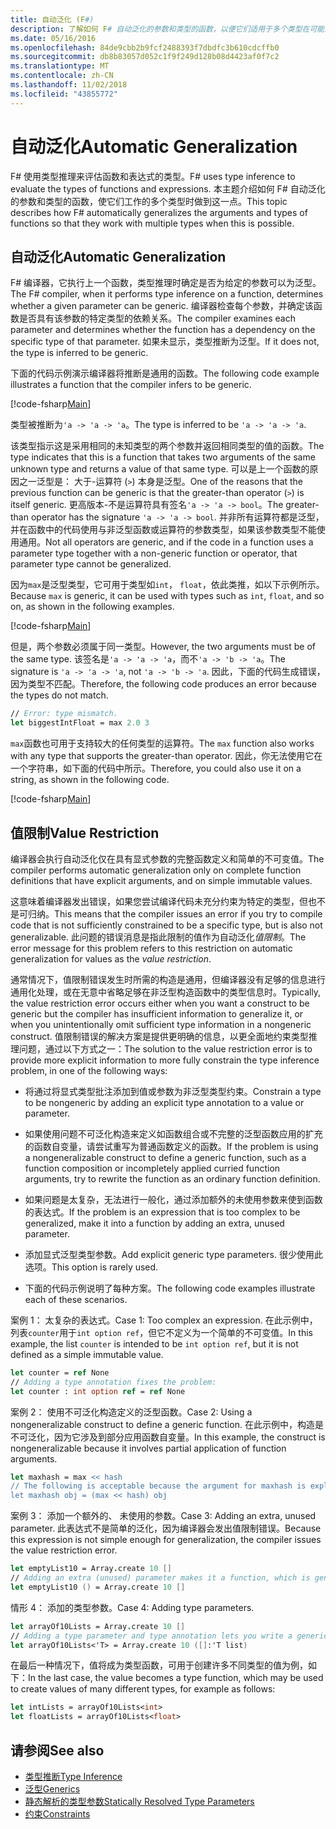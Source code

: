 ```yaml
---
title: 自动泛化 (F#)
description: 了解如何 F# 自动泛化的参数和类型的函数，以便它们适用于多个类型在可能的情况。
ms.date: 05/16/2016
ms.openlocfilehash: 84de9cbb2b9fcf2488393f7dbdfc3b610cdcffb0
ms.sourcegitcommit: db8b83057d052c1f9f249d128b08d4423af0f7c2
ms.translationtype: MT
ms.contentlocale: zh-CN
ms.lasthandoff: 11/02/2018
ms.locfileid: "43855772"
---
```

# <a name="automatic-generalization"></a><span data-ttu-id="f89fa-103">自动泛化</span><span class="sxs-lookup"><span data-stu-id="f89fa-103">Automatic Generalization</span></span>

<span data-ttu-id="f89fa-104">F# 使用类型推理来评估函数和表达式的类型。</span><span class="sxs-lookup"><span data-stu-id="f89fa-104">F# uses type inference to evaluate the types of functions and expressions.</span></span> <span data-ttu-id="f89fa-105">本主题介绍如何 F# 自动泛化的参数和类型的函数，使它们工作的多个类型时做到这一点。</span><span class="sxs-lookup"><span data-stu-id="f89fa-105">This topic describes how F# automatically generalizes the arguments and types of functions so that they work with multiple types when this is possible.</span></span>

## <a name="automatic-generalization"></a><span data-ttu-id="f89fa-106">自动泛化</span><span class="sxs-lookup"><span data-stu-id="f89fa-106">Automatic Generalization</span></span>

<span data-ttu-id="f89fa-107">F# 编译器，它执行上一个函数，类型推理时确定是否为给定的参数可以为泛型。</span><span class="sxs-lookup"><span data-stu-id="f89fa-107">The F# compiler, when it performs type inference on a function, determines whether a given parameter can be generic.</span></span> <span data-ttu-id="f89fa-108">编译器检查每个参数，并确定该函数是否具有该参数的特定类型的依赖关系。</span><span class="sxs-lookup"><span data-stu-id="f89fa-108">The compiler examines each parameter and determines whether the function has a dependency on the specific type of that parameter.</span></span> <span data-ttu-id="f89fa-109">如果未显示，类型推断为泛型。</span><span class="sxs-lookup"><span data-stu-id="f89fa-109">If it does not, the type is inferred to be generic.</span></span>

<span data-ttu-id="f89fa-110">下面的代码示例演示编译器将推断是通用的函数。</span><span class="sxs-lookup"><span data-stu-id="f89fa-110">The following code example illustrates a function that the compiler infers to be generic.</span></span>

[!code-fsharp[Main](../../../../samples/snippets/fsharp/lang-ref-3/snippet101.fs)]

<span data-ttu-id="f89fa-111">类型被推断为`'a -> 'a -> 'a`。</span><span class="sxs-lookup"><span data-stu-id="f89fa-111">The type is inferred to be `'a -> 'a -> 'a`.</span></span>

<span data-ttu-id="f89fa-112">该类型指示这是采用相同的未知类型的两个参数并返回相同类型的值的函数。</span><span class="sxs-lookup"><span data-stu-id="f89fa-112">The type indicates that this is a function that takes two arguments of the same unknown type and returns a value of that same type.</span></span> <span data-ttu-id="f89fa-113">可以是上一个函数的原因之一泛型是： 大于-运算符 (`>`) 本身是泛型。</span><span class="sxs-lookup"><span data-stu-id="f89fa-113">One of the reasons that the previous function can be generic is that the greater-than operator (`>`) is itself generic.</span></span> <span data-ttu-id="f89fa-114">更高版本-不是运算符具有签名`'a -> 'a -> bool`。</span><span class="sxs-lookup"><span data-stu-id="f89fa-114">The greater-than operator has the signature `'a -> 'a -> bool`.</span></span> <span data-ttu-id="f89fa-115">并非所有运算符都是泛型，并在函数中的代码使用与非泛型函数或运算符的参数类型，如果该参数类型不能使用通用。</span><span class="sxs-lookup"><span data-stu-id="f89fa-115">Not all operators are generic, and if the code in a function uses a parameter type together with a non-generic function or operator, that parameter type cannot be generalized.</span></span>

<span data-ttu-id="f89fa-116">因为`max`是泛型类型，它可用于类型如`int`， `float`，依此类推，如以下示例所示。</span><span class="sxs-lookup"><span data-stu-id="f89fa-116">Because `max` is generic, it can be used with types such as `int`, `float`, and so on, as shown in the following examples.</span></span>

[!code-fsharp[Main](../../../../samples/snippets/fsharp/lang-ref-3/snippet102.fs)]

<span data-ttu-id="f89fa-117">但是，两个参数必须属于同一类型。</span><span class="sxs-lookup"><span data-stu-id="f89fa-117">However, the two arguments must be of the same type.</span></span> <span data-ttu-id="f89fa-118">该签名是`'a -> 'a -> 'a`，而不`'a -> 'b -> 'a`。</span><span class="sxs-lookup"><span data-stu-id="f89fa-118">The signature is `'a -> 'a -> 'a`, not `'a -> 'b -> 'a`.</span></span> <span data-ttu-id="f89fa-119">因此，下面的代码生成错误，因为类型不匹配。</span><span class="sxs-lookup"><span data-stu-id="f89fa-119">Therefore, the following code produces an error because the types do not match.</span></span>

```fsharp
// Error: type mismatch.
let biggestIntFloat = max 2.0 3
```

<span data-ttu-id="f89fa-120">`max`函数也可用于支持较大的任何类型的运算符。</span><span class="sxs-lookup"><span data-stu-id="f89fa-120">The `max` function also works with any type that supports the greater-than operator.</span></span> <span data-ttu-id="f89fa-121">因此，你无法使用它在一个字符串，如下面的代码中所示。</span><span class="sxs-lookup"><span data-stu-id="f89fa-121">Therefore, you could also use it on a string, as shown in the following code.</span></span>

[!code-fsharp[Main](../../../../samples/snippets/fsharp/lang-ref-3/snippet104.fs)]

## <a name="value-restriction"></a><span data-ttu-id="f89fa-122">值限制</span><span class="sxs-lookup"><span data-stu-id="f89fa-122">Value Restriction</span></span>

<span data-ttu-id="f89fa-123">编译器会执行自动泛化仅在具有显式参数的完整函数定义和简单的不可变值。</span><span class="sxs-lookup"><span data-stu-id="f89fa-123">The compiler performs automatic generalization only on complete function definitions that have explicit arguments, and on simple immutable values.</span></span>

<span data-ttu-id="f89fa-124">这意味着编译器发出错误，如果您尝试编译代码未充分约束为特定的类型，但也不是可归纳。</span><span class="sxs-lookup"><span data-stu-id="f89fa-124">This means that the compiler issues an error if you try to compile code that is not sufficiently constrained to be a specific type, but is also not generalizable.</span></span> <span data-ttu-id="f89fa-125">此问题的错误消息是指此限制的值作为自动泛化*值限制*。</span><span class="sxs-lookup"><span data-stu-id="f89fa-125">The error message for this problem refers to this restriction on automatic generalization for values as the *value restriction*.</span></span>

<span data-ttu-id="f89fa-126">通常情况下，值限制错误发生时所需的构造是通用，但编译器没有足够的信息进行通用化处理，或在无意中省略足够在非泛型构造函数中的类型信息时。</span><span class="sxs-lookup"><span data-stu-id="f89fa-126">Typically, the value restriction error occurs either when you want a construct to be generic but the compiler has insufficient information to generalize it, or when you unintentionally omit sufficient type information in a nongeneric construct.</span></span> <span data-ttu-id="f89fa-127">值限制错误的解决方案是提供更明确的信息，以更全面地约束类型推理问题，通过以下方式之一：</span><span class="sxs-lookup"><span data-stu-id="f89fa-127">The solution to the value restriction error is to provide more explicit information to more fully constrain the type inference problem, in one of the following ways:</span></span>

- <span data-ttu-id="f89fa-128">将通过将显式类型批注添加到值或参数为非泛型类型约束。</span><span class="sxs-lookup"><span data-stu-id="f89fa-128">Constrain a type to be nongeneric by adding an explicit type annotation to a value or parameter.</span></span>

- <span data-ttu-id="f89fa-129">如果使用问题不可泛化构造来定义如函数组合或不完整的泛型函数应用的扩充的函数自变量，请尝试重写为普通函数定义的函数。</span><span class="sxs-lookup"><span data-stu-id="f89fa-129">If the problem is using a nongeneralizable construct to define a generic function, such as a function composition or incompletely applied curried function arguments, try to rewrite the function as an ordinary function definition.</span></span>

- <span data-ttu-id="f89fa-130">如果问题是太复杂，无法进行一般化，通过添加额外的未使用参数来使到函数的表达式。</span><span class="sxs-lookup"><span data-stu-id="f89fa-130">If the problem is an expression that is too complex to be generalized, make it into a function by adding an extra, unused parameter.</span></span>

- <span data-ttu-id="f89fa-131">添加显式泛型类型参数。</span><span class="sxs-lookup"><span data-stu-id="f89fa-131">Add explicit generic type parameters.</span></span> <span data-ttu-id="f89fa-132">很少使用此选项。</span><span class="sxs-lookup"><span data-stu-id="f89fa-132">This option is rarely used.</span></span>

- <span data-ttu-id="f89fa-133">下面的代码示例说明了每种方案。</span><span class="sxs-lookup"><span data-stu-id="f89fa-133">The following code examples illustrate each of these scenarios.</span></span>

<span data-ttu-id="f89fa-134">案例 1： 太复杂的表达式。</span><span class="sxs-lookup"><span data-stu-id="f89fa-134">Case 1: Too complex an expression.</span></span> <span data-ttu-id="f89fa-135">在此示例中，列表`counter`用于`int option ref`，但它不定义为一个简单的不可变值。</span><span class="sxs-lookup"><span data-stu-id="f89fa-135">In this example, the list `counter` is intended to be `int option ref`, but it is not defined as a simple immutable value.</span></span>

```fsharp
let counter = ref None
// Adding a type annotation fixes the problem:
let counter : int option ref = ref None
```

<span data-ttu-id="f89fa-136">案例 2： 使用不可泛化构造定义的泛型函数。</span><span class="sxs-lookup"><span data-stu-id="f89fa-136">Case 2: Using a nongeneralizable construct to define a generic function.</span></span> <span data-ttu-id="f89fa-137">在此示例中，构造是不可泛化，因为它涉及到部分应用函数自变量。</span><span class="sxs-lookup"><span data-stu-id="f89fa-137">In this example, the construct is nongeneralizable because it involves partial application of function arguments.</span></span>

```fsharp
let maxhash = max << hash
// The following is acceptable because the argument for maxhash is explicit:
let maxhash obj = (max << hash) obj
```

<span data-ttu-id="f89fa-138">案例 3： 添加一个额外的、 未使用的参数。</span><span class="sxs-lookup"><span data-stu-id="f89fa-138">Case 3: Adding an extra, unused parameter.</span></span> <span data-ttu-id="f89fa-139">此表达式不是简单的泛化，因为编译器会发出值限制错误。</span><span class="sxs-lookup"><span data-stu-id="f89fa-139">Because this expression is not simple enough for generalization, the compiler issues the value restriction error.</span></span>

```fsharp
let emptyList10 = Array.create 10 []
// Adding an extra (unused) parameter makes it a function, which is generalizable.
let emptyList10 () = Array.create 10 []
```

<span data-ttu-id="f89fa-140">情形 4： 添加的类型参数。</span><span class="sxs-lookup"><span data-stu-id="f89fa-140">Case 4: Adding type parameters.</span></span>

```fsharp
let arrayOf10Lists = Array.create 10 []
// Adding a type parameter and type annotation lets you write a generic value.
let arrayOf10Lists<'T> = Array.create 10 ([]:'T list)
```

<span data-ttu-id="f89fa-141">在最后一种情况下，值将成为类型函数，可用于创建许多不同类型的值为例，如下：</span><span class="sxs-lookup"><span data-stu-id="f89fa-141">In the last case, the value becomes a type function, which may be used to create values of many different types, for example as follows:</span></span>

```fsharp
let intLists = arrayOf10Lists<int>
let floatLists = arrayOf10Lists<float>
```

## <a name="see-also"></a><span data-ttu-id="f89fa-142">请参阅</span><span class="sxs-lookup"><span data-stu-id="f89fa-142">See also</span></span>

- [<span data-ttu-id="f89fa-143">类型推断</span><span class="sxs-lookup"><span data-stu-id="f89fa-143">Type Inference</span></span>](../type-inference.md)
- [<span data-ttu-id="f89fa-144">泛型</span><span class="sxs-lookup"><span data-stu-id="f89fa-144">Generics</span></span>](index.md)
- [<span data-ttu-id="f89fa-145">静态解析的类型参数</span><span class="sxs-lookup"><span data-stu-id="f89fa-145">Statically Resolved Type Parameters</span></span>](statically-resolved-type-parameters.md)
- [<span data-ttu-id="f89fa-146">约束</span><span class="sxs-lookup"><span data-stu-id="f89fa-146">Constraints</span></span>](constraints.md)
